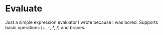 # Evaluate

Just a simple expression evaluator I wrote because I was bored. Supports basic operations (+, -, *, /) and braces.